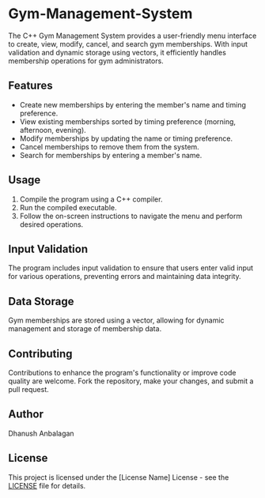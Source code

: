 # Gym-Management-System
The C++ Gym Management System provides a user-friendly menu interface to create, view, modify, cancel, and search gym memberships. With input validation and dynamic storage using vectors, it efficiently handles membership operations for gym administrators.

## Features

- Create new memberships by entering the member's name and timing preference.
- View existing memberships sorted by timing preference (morning, afternoon, evening).
- Modify memberships by updating the name or timing preference.
- Cancel memberships to remove them from the system.
- Search for memberships by entering a member's name.

## Usage

1. Compile the program using a C++ compiler.
2. Run the compiled executable.
3. Follow the on-screen instructions to navigate the menu and perform desired operations.

## Input Validation

The program includes input validation to ensure that users enter valid input for various operations, preventing errors and maintaining data integrity.

## Data Storage

Gym memberships are stored using a vector, allowing for dynamic management and storage of membership data.

## Contributing

Contributions to enhance the program's functionality or improve code quality are welcome. Fork the repository, make your changes, and submit a pull request.

## Author

Dhanush Anbalagan
## License

This project is licensed under the [License Name] License - see the [LICENSE](LICENSE) file for details.
